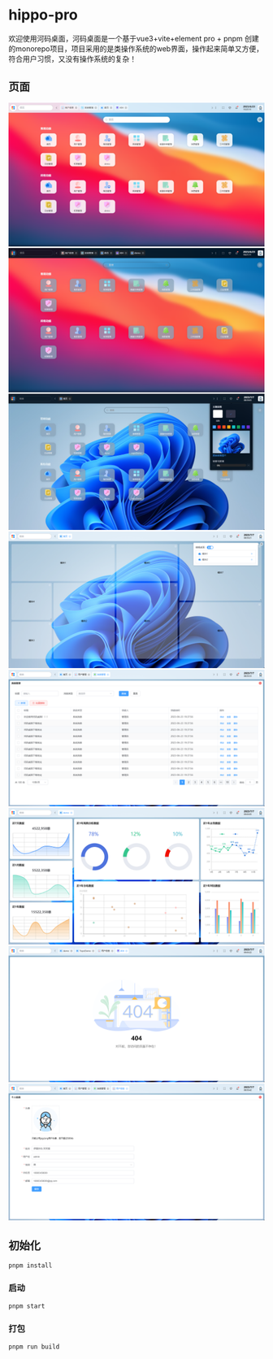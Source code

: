 # hippo-pro
欢迎使用河码桌面，河码桌面是一个基于vue3+vite+element pro + pnpm 创建的monorepo项目，项目采用的是类操作系统的web界面，操作起来简单又方便，符合用户习惯，又没有操作系统的复杂！

## 页面
<img src="./project-snapshot/1.png"/><br/>
<img src="./project-snapshot/2.png"/><br/>
<img src="./project-snapshot/3.png"/><br/>
<img src="./project-snapshot/4.png"/><br/>
<img src="./project-snapshot/5.png"/><br/>
<img src="./project-snapshot/6.png"/><br/>
<img src="./project-snapshot/7.png"/><br/>
<img src="./project-snapshot/8.png"/><br/>

## 初始化

```sh
pnpm install
```

### 启动

```sh
pnpm start 
```

### 打包

```sh
pnpm run build
```
